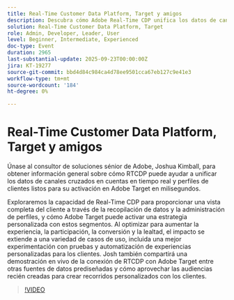 ```yaml
---
title: Real-Time Customer Data Platform, Target y amigos
description: Descubra cómo Adobe Real-Time CDP unifica los datos de canales cruzados en perfiles de clientes procesables que se activan instantáneamente en Adobe Target. Vea cómo los datos conectados y la segmentación impulsada por IA permiten recorridos, pruebas y automatización personalizados que impulsan la participación, las conversiones y la lealtad. Incluye una demostración en directo de RTCDP y Target en acción.
solution: Real-Time Customer Data Platform, Target
role: Admin, Developer, Leader, User
level: Beginner, Intermediate, Experienced
doc-type: Event
duration: 2965
last-substantial-update: 2025-09-23T00:00:00Z
jira: KT-19277
source-git-commit: bbd4d84c984ca4d78ee9501cca67eb127c9e41e3
workflow-type: tm+mt
source-wordcount: '184'
ht-degree: 0%

---
```



# Real-Time Customer Data Platform, Target y amigos

Únase al consultor de soluciones sénior de Adobe, Joshua Kimball, para obtener información general sobre cómo RTCDP puede ayudar a unificar los datos de canales cruzados en cuentas en tiempo real y perfiles de clientes listos para su activación en Adobe Target en milisegundos.

Exploraremos la capacidad de Real-Time CDP para proporcionar una vista completa del cliente a través de la recopilación de datos y la administración de perfiles, y cómo Adobe Target puede activar una estrategia personalizada con estos segmentos. Al optimizar para aumentar la experiencia, la participación, la conversión y la lealtad, el impacto se extiende a una variedad de casos de uso, incluida una mejor experimentación con pruebas y automatización de experiencias personalizadas para los clientes. Josh también compartirá una demostración en vivo de la conexión de RTCDP con Adobe Target entre otras fuentes de datos prediseñadas y cómo aprovechar las audiencias recién creadas para crear recorridos personalizados con los clientes.

>[!VIDEO](https://video.tv.adobe.com/v/3475185/?learn=on&enablevpops)
